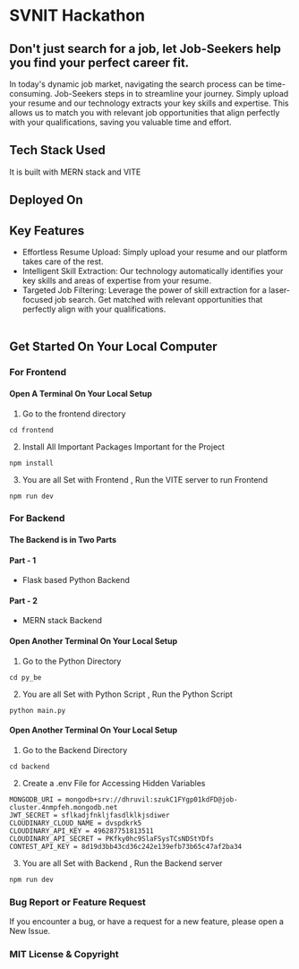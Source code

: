 # SVNIT Hackathon
## Don't just search for a job, let Job-Seekers help you find your perfect career fit.

In today's dynamic job market, navigating the search process can be time-consuming. Job-Seekers steps in to streamline your journey. Simply upload your resume and our technology extracts your key skills and expertise. This allows us to match you with relevant job opportunities that align perfectly with your qualifications, saving you valuable time and effort.

## Tech Stack Used
It is built with MERN stack and VITE

## Deployed On

## Key Features
* Effortless Resume Upload: Simply upload your resume and our platform takes care of the rest.
* Intelligent Skill Extraction: Our technology automatically identifies your key skills and areas of expertise from your resume.
* Targeted Job Filtering: Leverage the power of skill extraction for a laser-focused job search. Get matched with relevant opportunities that perfectly align with your qualifications.
<br><br>
## Get Started On Your Local Computer
### For Frontend

#### Open A Terminal On Your Local Setup
1. Go to the frontend directory
```
cd frontend
```
2. Install All Important Packages Important for the Project
```
npm install
```
3. You are all Set with Frontend , Run the VITE server to run Frontend
```
npm run dev
```

### For Backend
#### The Backend is in Two Parts
#### Part - 1 
* Flask based Python Backend
#### Part - 2 
* MERN stack Backend



#### Open Another Terminal On Your Local Setup
1. Go to the Python Directory
```
cd py_be
```
2. You are all Set with Python Script , Run the Python Script
```
python main.py
```


#### Open Another Terminal On Your Local Setup
1. Go to the Backend Directory
```
cd backend
```
2. Create a .env File for Accessing Hidden Variables
```
MONGODB_URI = mongodb+srv://dhruvil:szukC1FYgp01kdFD@job-cluster.4nmpfeh.mongodb.net
JWT_SECRET = sflkadjfnkljfasdlklkjsdiwer
CLOUDINARY_CLOUD_NAME = dvspdkrk5
CLOUDINARY_API_KEY = 496287751813511
CLOUDINARY_API_SECRET = PKfky0hc9SlaFSysTCsNDStYDfs
CONTEST_API_KEY = 8d19d3bb43cd36c242e139efb73b65c47af2ba34
```
3. You are all Set with Backend , Run the Backend server
```
npm run dev
```

### Bug Report or Feature Request
If you encounter a bug, or have a request for a new feature, please open a New Issue.

### MIT License & Copyright
